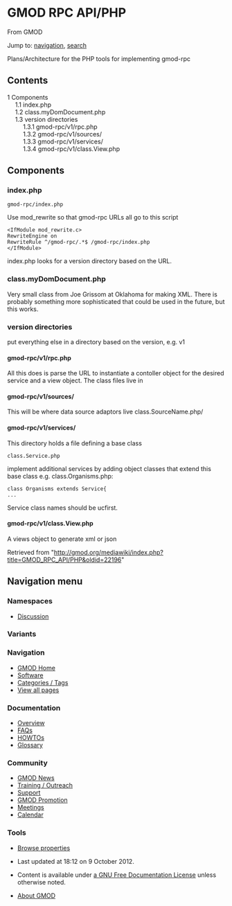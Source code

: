 <div id="mw-page-base" class="noprint">

</div>

<div id="mw-head-base" class="noprint">

</div>

<div id="content" class="mw-body" role="main">

<span id="top"></span>

<div id="mw-js-message" style="display:none;">

</div>



# <span dir="auto">GMOD RPC API/PHP</span>

<div id="bodyContent">

<div id="siteSub">

From GMOD

</div>

<div id="contentSub">

</div>

<div id="jump-to-nav" class="mw-jump">

Jump to: [navigation](#mw-navigation), [search](#p-search)

</div>

<div id="mw-content-text" class="mw-content-ltr" lang="en" dir="ltr">

Plans/Architecture for the PHP tools for implementing gmod-rpc

<div id="toc" class="toc">

<div id="toctitle">

## Contents

</div>

- [<span class="tocnumber">1</span>
  <span class="toctext">Components</span>](#Components)
  - [<span class="tocnumber">1.1</span>
    <span class="toctext">index.php</span>](#index.php)
  - [<span class="tocnumber">1.2</span>
    <span class="toctext">class.myDomDocument.php</span>](#class.myDomDocument.php)
  - [<span class="tocnumber">1.3</span> <span class="toctext">version
    directories</span>](#version_directories)
    - [<span class="tocnumber">1.3.1</span>
      <span class="toctext">gmod-rpc/v1/rpc.php</span>](#gmod-rpc.2Fv1.2Frpc.php)
    - [<span class="tocnumber">1.3.2</span>
      <span class="toctext">gmod-rpc/v1/sources/</span>](#gmod-rpc.2Fv1.2Fsources.2F)
    - [<span class="tocnumber">1.3.3</span>
      <span class="toctext">gmod-rpc/v1/services/</span>](#gmod-rpc.2Fv1.2Fservices.2F)
    - [<span class="tocnumber">1.3.4</span>
      <span class="toctext">gmod-rpc/v1/class.View.php</span>](#gmod-rpc.2Fv1.2Fclass.View.php)

</div>

## <span id="Components" class="mw-headline">Components</span>

### <span id="index.php" class="mw-headline">index.php</span>

    gmod-rpc/index.php

Use mod_rewrite so that gmod-rpc URLs all go to this script

    <IfModule mod_rewrite.c>   
    RewriteEngine on  
    RewriteRule ^/gmod-rpc/.*$ /gmod-rpc/index.php  
    </IfModule>

index.php looks for a version directory based on the URL.

### <span id="class.myDomDocument.php" class="mw-headline">class.myDomDocument.php</span>

Very small class from Joe Grissom at Oklahoma for making XML. There is
probably something more sophisticated that could be used in the future,
but this works.

### <span id="version_directories" class="mw-headline">version directories</span>

put everything else in a directory based on the version, e.g. v1

#### <span id="gmod-rpc.2Fv1.2Frpc.php" class="mw-headline">gmod-rpc/v1/rpc.php</span>

All this does is parse the URL to instantiate a contoller object for the
desired service and a view object. The class files live in

#### <span id="gmod-rpc.2Fv1.2Fsources.2F" class="mw-headline">gmod-rpc/v1/sources/</span>

This will be where data source adaptors live class.SourceName.php/

#### <span id="gmod-rpc.2Fv1.2Fservices.2F" class="mw-headline">gmod-rpc/v1/services/</span>

This directory holds a file defining a base class

    class.Service.php

implement additional services by adding object classes that extend this
base class e.g. class.Organisms.php:

<div class="mw-geshi mw-code mw-content-ltr" dir="ltr">

<div class="php source-php">

``` de1
class Organisms extends Service{
...
```

</div>

</div>

Service class names should be ucfirst.

#### <span id="gmod-rpc.2Fv1.2Fclass.View.php" class="mw-headline">gmod-rpc/v1/class.View.php</span>

A views object to generate xml or json

</div>

<div class="printfooter">

Retrieved from
"<http://gmod.org/mediawiki/index.php?title=GMOD_RPC_API/PHP&oldid=22196>"

</div>

<div id="catlinks" class="catlinks catlinks-allhidden">

</div>

<div class="visualClear">

</div>

</div>

</div>

<div id="mw-navigation">

## Navigation menu

<div id="mw-head">



<div id="left-navigation">

<div id="p-namespaces" class="vectorTabs" role="navigation"
aria-labelledby="p-namespaces-label">

### Namespaces


- <span id="ca-talk"><a
  href="http://gmod.org/mediawiki/index.php?title=Talk:GMOD_RPC_API/PHP&amp;action=edit&amp;redlink=1"
  accesskey="t"
  title="Discussion about the content page [t]">Discussion</a></span>

</div>

<div id="p-variants" class="vectorMenu emptyPortlet" role="navigation"
aria-labelledby="p-variants-label">

### 

### Variants[](#)

<div class="menu">

</div>

</div>

</div>





</div>

</div>

</div>

<div id="mw-panel">

<div id="p-logo" role="banner">

<a href="../Main_Page"
style="background-image: url(../../images/GMOD-cogs.png);"
title="Visit the main page"></a>

</div>

<div id="p-Navigation" class="portal" role="navigation"
aria-labelledby="p-Navigation-label">

### Navigation

<div class="body">

- <span id="n-GMOD-Home">[GMOD Home](../Main_Page)</span>
- <span id="n-Software">[Software](../GMOD_Components)</span>
- <span id="n-Categories-.2F-Tags">[Categories /
  Tags](../Categories)</span>
- <span id="n-View-all-pages">[View all
  pages](../Special:AllPages)</span>

</div>

</div>

<div id="p-Documentation" class="portal" role="navigation"
aria-labelledby="p-Documentation-label">

### Documentation

<div class="body">

- <span id="n-Overview">[Overview](../Overview)</span>
- <span id="n-FAQs">[FAQs](../Category:FAQ)</span>
- <span id="n-HOWTOs">[HOWTOs](../Category:HOWTO)</span>
- <span id="n-Glossary">[Glossary](../Glossary)</span>

</div>

</div>

<div id="p-Community" class="portal" role="navigation"
aria-labelledby="p-Community-label">

### Community

<div class="body">

- <span id="n-GMOD-News">[GMOD News](../GMOD_News)</span>
- <span id="n-Training-.2F-Outreach">[Training /
  Outreach](../Training_and_Outreach)</span>
- <span id="n-Support">[Support](../Support)</span>
- <span id="n-GMOD-Promotion">[GMOD Promotion](../GMOD_Promotion)</span>
- <span id="n-Meetings">[Meetings](../Meetings)</span>
- <span id="n-Calendar">[Calendar](../Calendar)</span>

</div>

</div>

<div id="p-tb" class="portal" role="navigation"
aria-labelledby="p-tb-label">

### Tools

<div class="body">


- <span id="t-smwbrowselink"><a href="../Special%3ABrowse/GMOD_RPC_API-2FPHP" rel="smw-browse">Browse
  properties</a></span>


</div>

</div>

</div>

</div>

<div id="footer" role="contentinfo">

- <span id="footer-info-lastmod">Last updated at 18:12 on 9 October
  2012.</span>
<!-- - <span id="footer-info-viewcount">21,907 page views.</span> -->
- <span id="footer-info-copyright">Content is available under
  <a href="http://www.gnu.org/licenses/fdl-1.3.html" class="external"
  rel="nofollow">a GNU Free Documentation License</a> unless otherwise
  noted.</span>

<!-- -->

- <span id="footer-places-about">[About
  GMOD](../GMOD:About "GMOD:About")</span>

<!-- -->






</div>
